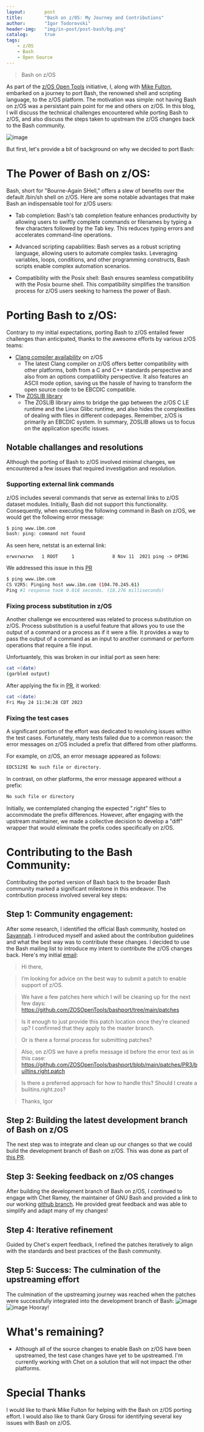 ```yaml
---
layout:       post
title:        "Bash on z/OS: My Journey and Contributions"
author:       "Igor Todorovski"
header-img:   "img/in-post/post-bash/bg.png"
catalog:      true
tags:
    - z/OS
    - Bash
    - Open Source
---
```


> Bash on z/OS

As part of the [z/OS Open Tools](https://github.com/ZOSOpenTools) initiative, I, along with [Mike Fulton](https://makingdeveloperslivesbetter.wordpress.com), embarked on a journey to port Bash, the renowned shell and scripting language, to the z/OS platform. The motivation was simple: not having Bash on z/OS was a persistant pain point for me and others on z/OS. In this blog, I will discuss the technical challenges encountered while porting Bash to z/OS, and also discuss the steps taken to upstream the z/OS changes back to the Bash community.

![image](https://upload.wikimedia.org/wikipedia/commons/8/82/Gnu-bash-logo.svg)

But first, let's provide a bit of background on why we decided to port Bash:

# The Power of Bash on z/OS:
Bash, short for "Bourne-Again SHell," offers a slew of benefits over the default /bin/sh shell on z/OS. Here are some notable advantages that make Bash an indispensable tool for z/OS users:

* Tab completion: Bash's tab completion feature enhances productivity by allowing users to swiftly complete commands or filenames by typing a few characters followed by the Tab key. This reduces typing errors and accelerates command-line operations.

* Advanced scripting capabilities: Bash serves as a robust scripting language, allowing users to automate complex tasks. Leveraging variables, loops, conditions, and other programming constructs, Bash scripts enable complex automation scenarios.

* Compatibility with the Posix shell: Bash ensures seamless compatibility with the Posix bourne shell. This compatibility simplifies the transition process for z/OS users seeking to harness the power of Bash.

# Porting Bash to z/OS:
Contrary to my initial expectations, porting Bash to z/OS entailed fewer challenges than anticipated, thanks to the awesome efforts by various z/OS teams:

* [Clang compiler availability](https://www.ibm.com/docs/en/open-xl-c-cpp-zos/1.1?topic=new-llvm-clang-infrastructure) on z/OS
  * The latest Clang compiler on z/OS offers better compatibility with other platforms, both from a C and C++ standards perspective and also from an options compatilibity perspective. It also features an ASCII mode option, saving us the hassle of having to transform the open source code to be EBCDIC compatible.
* The [ZOSLIB library](https://github.com/ibmruntimes/zoslib)
  * The ZOSLIB library aims to bridge the gap between the z/OS C LE runtime and the Linux Glibc runtime, and also hides the complexities of dealing with files in different codepages. Remember, z/OS is primarily an EBCDIC system. In summary, ZOSLIB allows us to focus on the application specific issues.

## Notable challanges and resolutions
Although the porting of Bash to z/OS involved minimal changes, we encountered a few issues that required investigation and resolution.

### Supporting external link commands
z/OS includes several commands that serve as external links to z/OS dataset modules. Initially, Bash did not support this functionality. Consequently, when executing the following command in Bash on z/OS, we would get the following error message:

```bash
$ ping www.ibm.com
bash: ping: command not found
```
As seen here, netstat is an external link:
```
erwxrwxrwx   1 ROOT     1              8 Nov 11  2021 ping -> OPING
```
We addressed this issue in this [PR](https://github.com/ZOSOpenTools/bashport/pull/53)

```bash
$ ping www.ibm.com
CS V2R5: Pinging host www.ibm.com (104.70.245.61)
Ping #1 response took 0.018 seconds. (18.276 milliseconds)
```

### Fixing process substitution in z/OS
Another challenge we encountered was related to process substitution on z/OS. 
Process substitution is a useful feature that allows you to use the output of a command or a process as if it were a file. It provides a way to pass the output of a command as an input to another command or perform operations that require a file input.

Unfortuantely, this was broken in our initial port as seen here:

```bash
cat <(date)
(garbled output)
```

After applying the fix in [PR](https://github.com/ZOSOpenTools/bashport/pull/60/files), it worked:
```bash
cat <(date)
Fri May 24 11:34:28 CDT 2023
```

### Fixing the test cases
A significant portion of the effort was dedicated to resolving issues within the test cases. Fortunately, many tests failed due to a common reason: the error messages on z/OS included a prefix that differed from other platforms.

For example, on z/OS, an error message appeared as follows:

```bash
EDC5129I No such file or directory.
```

In contrast, on other platforms, the error message appeared without a prefix:

```bash
No such file or directory
```

Initially, we contemplated changing the expected ".right" files to accommodate the prefix differences. However, after engaging with the upstream maintainer, we made a collective decision to develop a "diff" wrapper that would eliminate the prefix codes specifically on z/OS.

# Contributing to the Bash Community:
Contributing the ported version of Bash back to the broader Bash community marked a significant milestone in this endeavor. The contribution process involved several key steps:

## Step 1: Community engagement: 
After some research, I identified the official Bash community, hosted on [Savannah](https://savannah.gnu.org/projects/bash/). I introduced myself and asked about the contribution guidelines and what the best way was to contribute these changes. I decided to use the Bash mailing list to introduce my intent to contribute the z/OS changes back. Here's my initial [email](https://lists.gnu.org/archive/html/bug-bash/2023-05/msg00048.html):
> Hi there,

> I’m looking for advice on the best way to submit a patch to enable support of 
z/OS.

> We have a few patches here which I will be cleaning up for the next few days: 
https://github.com/ZOSOpenTools/bashport/tree/main/patches

> Is it enough to just provide this patch location once they’re cleaned up? I 
confirmed that they apply to the master branch.

> Or is there a formal process for submitting patches?

> Also, on z/OS we have a prefix message id before the error text as in this 
case: 
https://github.com/ZOSOpenTools/bashport/blob/main/patches/PR3/builtins.right.patch

> Is there a preferred approach for how to handle this? Should I create a 
builtins.right.zos?

> Thanks,
Igor


## Step 2: Building the latest development branch of Bash on z/OS
The next step was to integrate and clean up our changes so that we could build the development branch of Bash on z/OS. This was done as part of [this PR](https://github.com/ZOSOpenTools/bashport/pull/62).

## Step 3: Seeking feedback on z/OS changes
After building the development branch of Bash on z/OS, I continued to engage with Chet Ramey, the maintainer of GNU Bash and provided a link to our working [github branch](https://github.com/ZOSOpenTools/bashport/tree/enable_git). He provided great feedback and was able to simplify and adapt many of my changes!

## Step 4: Iterative refinement
Guided by Chet's expert feedback, I refined the patches iteratively to align with the standards and best practices of the Bash community.

## Step 5: Success: The culmination of the upstreaming effort
The culmination of the upstreaming journey was reached when the patches were successfully integrated into the development branch of Bash:
![image](/blog/img/in-post/post-bash/patch1.png)
![image](/blog/img/in-post/post-bash/patch2.png)
Hooray!

# What's remaining?
* Although all of the source changes to enable Bash on z/OS have been upstreamed, the test case changes have yet to be upstreamed. I'm currently working with Chet on a solution that will not impact the other platforms.

# Special Thanks
I would like to thank Mike Fulton for helping with the Bash on z/OS porting effort.
I would also like to thank Gary Grossi for identifying several key issues with Bash on z/OS.
